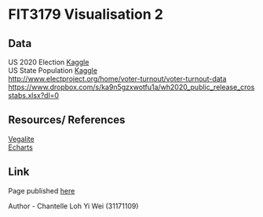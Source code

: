 # FIT3179 Visualisation 2 

## Data

US 2020 Election [Kaggle](https://www.kaggle.com/unanimad/us-election-2020)\
US State Population [Kaggle](https://www.kaggle.com/peretzcohen/2019-census-us-population-data-by-state)\
http://www.electproject.org/home/voter-turnout/voter-turnout-data \
https://www.dropbox.com/s/ka9n5gzxwotfu1a/wh2020_public_release_crosstabs.xlsx?dl=0

## Resources/ References
[Vegalite](https://vega.github.io/vega-lite/docs/)\
[Echarts](https://echarts.apache.org/examples/en/index.html)


## Link
Page published [here](https://shanteru.github.io/fit3179-visualisation2/)


Author - Chantelle Loh Yi Wei (31171109)
